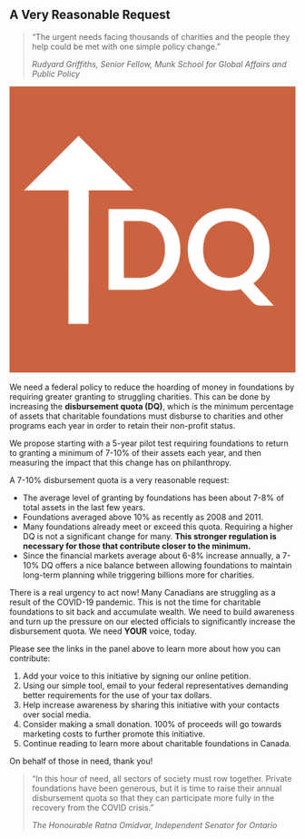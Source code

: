 ## A Very Reasonable Request

> “The urgent needs facing thousands of charities and the people they help could be met with one simple policy change.”
>  
> <cite>Rudyard Griffiths, Senior Fellow, Munk School for Global Affairs and Public Policy</cite>

<div class="paragraph--10pct">
<img src="/assets/img/up_dq.png" class="image--10pct">
<p>We need a federal policy to reduce the hoarding of money in foundations by requiring greater granting to struggling charities. This can be done by increasing the <strong>disbursement quota (DQ)</strong>, which is the minimum percentage of assets that charitable foundations must disburse to charities and other programs each year in order to retain their non-profit status.</p>
</div>

We propose starting with a 5-year pilot test requiring foundations to return to granting a minimum of 7-10% of their assets each year, and then measuring the impact that this change has on philanthropy. 

A 7-10% disbursement quota is a very reasonable request:
 
* The average level of granting by foundations has been about 7-8% of total assets in the last few years.
* Foundations averaged above 10% as recently as 2008 and 2011. 
* Many foundations already meet or exceed this quota. Requiring a higher DQ is not a significant change for many. <strong>This stronger regulation is necessary for those that contribute closer to the minimum.</strong>
* Since the financial markets average about 6-8% increase annually, a 7-10% DQ offers a nice balance between allowing foundations to maintain long-term planning while triggering billions more for charities.

There is a real urgency to act now! Many Canadians are struggling as a result of the COVID-19 pandemic. This is not the time for charitable foundations to sit back and accumulate wealth. We need to build awareness and turn up the pressure on our elected officials to significantly increase the disbursement quota. We need **YOUR** voice, today. 

Please see the links in the panel above to learn more about how you can contribute:

1. Add your voice to this initiative by <modal-link name="petition-modal">signing our online petition</modal-link>.
2. Using our simple tool, <modal-link name="representatives-modal">email to your federal representatives</modal-link> demanding better requirements for the use of your tax dollars.
3. Help increase awareness by <modal-link name="social-modal">sharing this initiative</modal-link> with your contacts over social media.
4. Consider <modal-link name="donation-modal">making a small donation</modal-link>. 100% of proceeds will go towards marketing costs to further promote this initiative.
5. Continue reading to learn more about charitable foundations in Canada.

On behalf of those in need, thank you!

> “In this hour of need, all sectors of society
  must row together. Private foundations have
  been generous, but it is time to raise their
  annual disbursement quota so that they can
  participate more fully in the recovery from the
  COVID crisis.”
> 
> <cite>The Honourable Ratna Omidvar, Independent Senator for Ontario</cite>